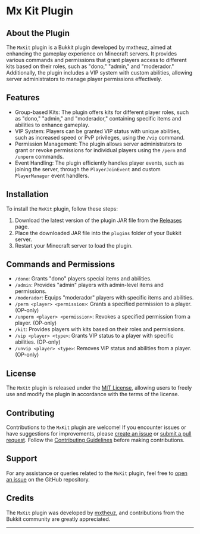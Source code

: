 # Mx Kit Plugin

## About the Plugin

The `MxKit` plugin is a Bukkit plugin developed by mxtheuz, aimed at enhancing the gameplay experience on Minecraft servers. It provides various commands and permissions that grant players access to different kits based on their roles, such as "dono," "admin," and "moderador." Additionally, the plugin includes a VIP system with custom abilities, allowing server administrators to manage player permissions effectively.

## Features

- Group-based Kits: The plugin offers kits for different player roles, such as "dono," "admin," and "moderador," containing specific items and abilities to enhance gameplay.
- VIP System: Players can be granted VIP status with unique abilities, such as increased speed or PvP privileges, using the `/vip` command.
- Permission Management: The plugin allows server administrators to grant or revoke permissions for individual players using the `/perm` and `/unperm` commands.
- Event Handling: The plugin efficiently handles player events, such as joining the server, through the `PlayerJoinEvent` and custom `PlayerManager` event handlers.

## Installation

To install the `MxKit` plugin, follow these steps:

1. Download the latest version of the plugin JAR file from the [Releases](https://github.com/mxtheuz/mx-minecraft-kit/releases) page.
2. Place the downloaded JAR file into the `plugins` folder of your Bukkit server.
3. Restart your Minecraft server to load the plugin.

## Commands and Permissions

- `/dono`: Grants "dono" players special items and abilities.
- `/admin`: Provides "admin" players with admin-level items and permissions.
- `/moderador`: Equips "moderador" players with specific items and abilities.
- `/perm <player> <permission>`: Grants a specified permission to a player. (OP-only)
- `/unperm <player> <permission>`: Revokes a specified permission from a player. (OP-only)
- `/kit`: Provides players with kits based on their roles and permissions.
- `/vip <player> <type>`: Grants VIP status to a player with specific abilities. (OP-only)
- `/unvip <player> <type>`: Removes VIP status and abilities from a player. (OP-only)

## License

The `MxKit` plugin is released under the [MIT License](https://github.com/mxtheuz/mx-minecraft-kit/blob/master/LICENSE), allowing users to freely use and modify the plugin in accordance with the terms of the license.

## Contributing

Contributions to the `MxKit` plugin are welcome! If you encounter issues or have suggestions for improvements, please [create an issue](https://github.com/mxtheuz/mx-minecraft-kit/issues) or [submit a pull request](https://github.com/mxtheuz/MxKit/pulls). Follow the [Contributing Guidelines](https://github.com/mxtheuz/mx-minecraft-kit/blob/master/CONTRIBUTING.md) before making contributions.

## Support

For any assistance or queries related to the `MxKit` plugin, feel free to [open an issue](https://github.com/mxtheuz/mx-minecraft-kit/issues) on the GitHub repository.

## Credits

The `MxKit` plugin was developed by [mxtheuz](https://github.com/mxtheuz), and contributions from the Bukkit community are greatly appreciated.

---
